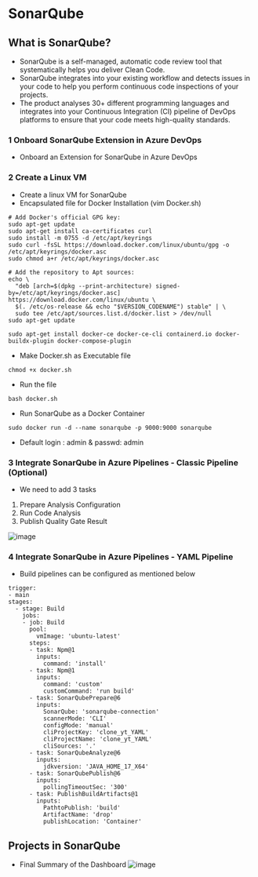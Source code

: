 # SonarQube
## What is SonarQube?
-  SonarQube is a self-managed, automatic code review tool that systematically helps you deliver Clean Code.
-  SonarQube integrates into your existing workflow and detects issues in your code to help you perform continuous code inspections of your projects.
-  The product analyses 30+ different programming languages and integrates into your Continuous Integration (CI) pipeline of DevOps platforms to ensure that your code meets high-quality standards.

### 1 Onboard SonarQube Extension in Azure DevOps
- Onboard an Extension for SonarQube in Azure DevOps

### 2 Create a Linux VM
- Create a linux VM for SonarQube
- Encapsulated file for Docker Installation (vim Docker.sh)
```
# Add Docker's official GPG key:
sudo apt-get update
sudo apt-get install ca-certificates curl
sudo install -m 0755 -d /etc/apt/keyrings
sudo curl -fsSL https://download.docker.com/linux/ubuntu/gpg -o /etc/apt/keyrings/docker.asc
sudo chmod a+r /etc/apt/keyrings/docker.asc

# Add the repository to Apt sources:
echo \
  "deb [arch=$(dpkg --print-architecture) signed-by=/etc/apt/keyrings/docker.asc] https://download.docker.com/linux/ubuntu \
  $(. /etc/os-release && echo "$VERSION_CODENAME") stable" | \
  sudo tee /etc/apt/sources.list.d/docker.list > /dev/null
sudo apt-get update

sudo apt-get install docker-ce docker-ce-cli containerd.io docker-buildx-plugin docker-compose-plugin
```
- Make Docker.sh as Executable file
```
chmod +x docker.sh
```
- Run the file
```
bash docker.sh
```
- Run SonarQube as a Docker Container
```
sudo docker run -d --name sonarqube -p 9000:9000 sonarqube
```
- Default login : admin & passwd: admin

### 3 Integrate SonarQube in Azure Pipelines - Classic Pipeline (Optional)
-  We need to add 3 tasks
1. Prepare Analysis Configuration
2. Run Code Analysis
3. Publish Quality Gate Result
   
![image](https://github.com/kesajad/learndevops/assets/99335234/0187057c-0a24-4e37-a613-1830ad9f237d)

### 4 Integrate SonarQube in Azure Pipelines - YAML Pipeline
-  Build pipelines can be configured as mentioned below
```
trigger:
- main
stages:
  - stage: Build
    jobs:
    - job: Build
      pool:
        vmImage: 'ubuntu-latest'
      steps:
      - task: Npm@1
        inputs:
          command: 'install'
      - task: Npm@1
        inputs:
          command: 'custom'
          customCommand: 'run build'
      - task: SonarQubePrepare@6
        inputs:
          SonarQube: 'sonarqube-connection'
          scannerMode: 'CLI'
          configMode: 'manual'
          cliProjectKey: 'clone_yt_YAML'
          cliProjectName: 'clone_yt_YAML'
          cliSources: '.'
      - task: SonarQubeAnalyze@6
        inputs:
          jdkversion: 'JAVA_HOME_17_X64'
      - task: SonarQubePublish@6
        inputs:
          pollingTimeoutSec: '300'
      - task: PublishBuildArtifacts@1
        inputs:
          PathtoPublish: 'build'
          ArtifactName: 'drop'
          publishLocation: 'Container'
```
## Projects in SonarQube
-  Final Summary of the Dashboard
![image](https://github.com/kesajad/learndevops/assets/99335234/b726fd13-0917-46c2-89a2-4f88fb195b27)


